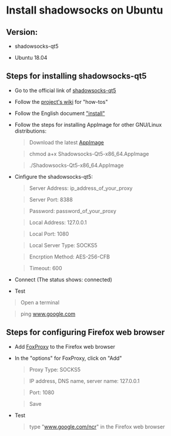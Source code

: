 # Install shadowsocks on Ubuntu

## Version:

* shadowsocks-qt5

* Ubuntu 18.04

## Steps for installing shadowsocks-qt5

* Go to the official link of [shadowsocks-qt5](https://github.com/shadowsocks/shadowsocks-qt5)

* Follow the [project's wiki](https://github.com/shadowsocks/shadowsocks-qt5/wiki) for "how-tos" 

* Follow the English document ["install"](https://github.com/shadowsocks/shadowsocks-qt5/wiki/Installation)

* Follow the steps for installing AppImage for other GNU/Linux distributions:

  > Download the latest [AppImage](https://github.com/shadowsocks/shadowsocks-qt5/releases)

  > chmod a+x Shadowsocks-Qt5-x86_64.AppImage
  
  > ./Shadowsocks-Qt5-x86_64.AppImage
  
* Cinfigure the shadowsocks-qt5:

  > Server Address: ip_address_of_your_proxy
  
  > Server Port: 8388
  
  > Password: password_of_your_proxy
  
  > Local Address: 127.0.0.1
  
  > Local Port: 1080
  
  > Local Server Type: SOCKS5
  
  > Encrption Method: AES-256-CFB
  
  > Timeout: 600
  
 * Connect (The status shows: connected)
 
 * Test
 
  > Open a terminal
  
  > ping www.google.com

## Steps for configuring Firefox web browser

* Add [FoxProxy](https://addons.mozilla.org/en-US/firefox/addon/foxyproxy-standard/) to the Firefox web browser

* In the "options" for FoxProxy, click on "Add"

  > Proxy Type: SOCKS5
  
  > IP address, DNS name, server name: 127.0.0.1
  
  > Port: 1080
  
  > Save
  
* Test

  > type "www.google.com/ncr" in the Firefox web browser 
